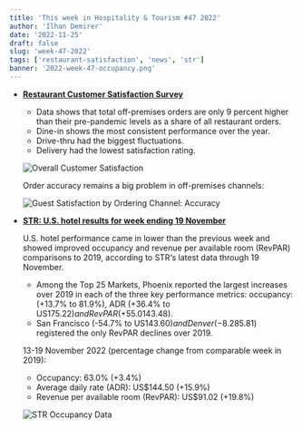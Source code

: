 ```yaml
---
title: 'This week in Hospitality & Tourism #47 2022'
author: 'Ilhan Demirer'
date: '2022-11-25'
draft: false
slug: 'week-47-2022'
tags: ['restaurant-satisfaction', 'news', 'str']
banner: '2022-week-47-occupancy.png'
---
```


- **[Restaurant Customer Satisfaction Survey](https://www.qsrmagazine.com/outside-insights/what-billion-data-points-reveal-about-restaurant-industry)**

  - Data shows that total off-premises orders are only 9 percent higher than their pre-pandemic levels as a share of all restaurant orders.
  - Dine-in shows the most consistent performance over the year.
  - Drive-thru had the biggest fluctuations.
  - Delivery had the lowest satisfaction rating.

  ![Overall Customer Satisfaction](/images/blogimages/2022-week-47-overall-satisfaction.png)

  Order accuracy remains a big problem in off-premises channels:

  ![Guest Satisfaction by Ordering Channel: Accuracy](/images/blogimages/2022-week-47-accuracy.png)

- **[STR: U.S. hotel results for week ending 19 November](https://str.com/press-release/str-us-hotel-results-week-ending-19-november)**

  U.S. hotel performance came in lower than the previous week and showed improved occupancy and revenue per available room (RevPAR) comparisons to 2019, according to STR‘s latest data through 19 November.

  - Among the Top 25 Markets, Phoenix reported the largest increases over 2019 in each of the three key performance metrics: occupancy: (+13.7% to 81.9%), ADR (+36.4% to US$175.22) and RevPAR (+55.0% to US$143.48).
  - San Francisco (-54.7% to US$143.60) and Denver (-8.2% to US$85.81) registered the only RevPAR declines over 2019.

  13-19 November 2022 (percentage change from comparable week in 2019):

  - Occupancy: 63.0% (+3.4%)
  - Average daily rate (ADR): US$144.50 (+15.9%)
  - Revenue per available room (RevPAR): US$91.02 (+19.8%)

  ![STR Occupancy Data](/images/blogimages/2022-week-47-occupancy.png)
